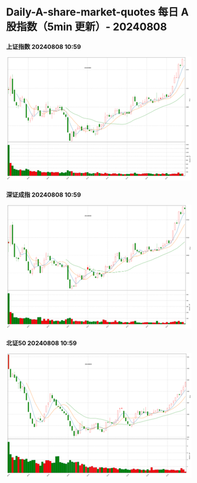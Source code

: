 
# Daily-A-share-market-quotes 每日 A 股指数（5min 更新）- 20240808

### 上证指数 20240808 10:59
![](./fig/2024/8/20240808-sh000001.png)

### 深证成指 20240808 10:59
![](./fig/2024/8/20240808-sz399001.png)

### 北证50 20240808 10:59
![](./fig/2024/8/20240808-bj899050.png)
